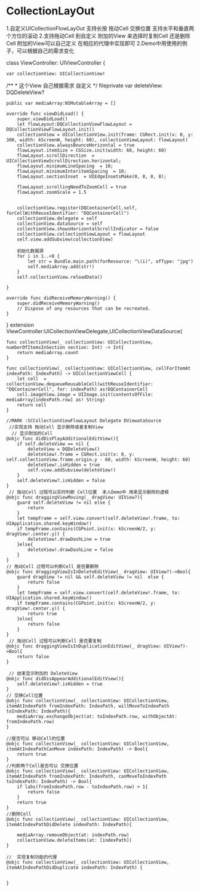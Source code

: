 # CollectionLayOut
1.自定义UICollectionFlowLayOut 支持长按 拖动Cell 交换位置 支持水平和垂直两个方位的滚动
2.支持拖动Cell 到自定义 附加的View 来选择时复制Cell 还是删除Cell 附加的View可以自己定义 在相应的代理中实现即可
2.Demo中用使用的例子，可以根据自己的需求变化




class ViewController: UIViewController {

    var collectionView: UICollectionView!
  /**
     * 这个View 自己根据需求 自定义
     */
    fileprivate var deleteView: DQDeleteView?
    
    public var mediaArray:NSMutableArray = []
    
    override func viewDidLoad() {
        super.viewDidLoad()
        let flowLayout:DQCollectionViewFlowLayout = DQCollectionViewFlowLayout.init()
        collectionView = UICollectionView.init(frame: CGRect.init(x: 0, y: 300, width: kScreenW, height: 60), collectionViewLayout: flowLayout)
        collectionView.alwaysBounceHorizontal = true
        flowLayout.itemSize = CGSize.init(width: 60, height: 60)
        flowLayout.scrollDirection  = UICollectionViewScrollDirection.horizontal;
        flowLayout.minimumLineSpacing  = 10;
        flowLayout.minimumInteritemSpacing  = 10;
        flowLayout.sectionInset  = UIEdgeInsetsMake(0, 8, 0, 8);
        
        flowLayout.scrollingNeedToZoomCell = true
        flowLayout.zoomScale = 1.5
        
        
        collectionView.register(DQContainerCell.self, forCellWithReuseIdentifier: "DQContainerCell")
        collectionView.delegate = self
        collectionView.dataSource = self
        collectionView.showsHorizontalScrollIndicator = false
        collectionView.collectionViewLayout = flowLayout
        self.view.addSubview(collectionView)
        
        初始化数据源
        for i in 1..<8 {
            let str = Bundle.main.path(forResource: "\(i)", ofType: "jpg")
            self.mediaArray.add(str!)
        }
        self.collectionView.reloadData()
        
    }

    override func didReceiveMemoryWarning() {
        super.didReceiveMemoryWarning()
        // Dispose of any resources that can be recreated.
    }

}
extension ViewController:UICollectionViewDelegate,UICollectionViewDataSource{
    
    func collectionView(_ collectionView: UICollectionView, numberOfItemsInSection section: Int) -> Int{
        return mediaArray.count
    }
    
    func collectionView(_ collectionView: UICollectionView, cellForItemAt indexPath: IndexPath) -> UICollectionViewCell {
        let cell  = collectionView.dequeueReusableCell(withReuseIdentifier: "DQContainerCell", for: indexPath) as!DQContainerCell
        cell.imageView.image = UIImage.init(contentsOfFile: mediaArray[indexPath.row] as! String)
        return cell
    }
    
    //MARK :SCCollectionViewFlowLayout Delegate DViewataSource
     //实现支持 拖动Cell 显示删除或者复制View  
      // 显示附加的Cell
    @objc func didDisPlayAdditionalEditView(){
        if self.deleteView == nil {
            deleteView = DQDeleteView()
            deleteView!.frame = CGRect.init(x: 0, y: self.collectionView.frame.origin.y - 60, width: kScreenW, height: 60)
            deleteView!.isHidden = true
            self.view.addSubview(deleteView!)
        }
        self.deleteView?.isHidden = false
    }
     // 拖动Cell 过程可以实时判断 Cell位置  本人Demo中 用来显示删除的虚框
    @objc func draggingViewMoving(_ dragView: UIView?){
        guard self.deleteView != nil else {
            return
        }
        let tempFrame = self.view.convert(self.deleteView!.frame, to: UIApplication.shared.keyWindow!)
        if tempFrame.contains(CGPoint.init(x: kScreenW/2, y: dragView!.center.y)) {
            deleteView!.drawDashLine = true
        }else{
            deleteView!.drawDashLine = false
        }
    }
    // 拖动Cell 过程可以判断Cell 是否要删除
    @objc func draggingViewIsInDeleteEditView(_ dragView: UIView?)->Bool{
        guard dragView != nil && self.deleteView != nil  else {
            return false
        }
        let tempFrame = self.view.convert(self.deleteView!.frame, to: UIApplication.shared.keyWindow!)
        if tempFrame.contains(CGPoint.init(x: kScreenW/2, y: dragView!.center.y)) {
            return true
        }else{
            return false
        }
    }
     // 拖动Cell 过程可以判断Cell 是否要复制
    @objc func draggingViewIsInDuplicationEditView(_ dragView: UIView?)->Bool{
        return false
    }
    
     // 结束显示附加的 DeleteView
    @objc func didDisAppearAdditionalEditView(){
        self.deleteView?.isHidden = true
    }
    // 交换Cell位置
    @objc func collectionView(_ collectionView: UICollectionView, itemAtIndexPath fromIndexPath: IndexPath, willMoveToIndexPath toIndexPath: IndexPath){
        mediaArray.exchangeObject(at: toIndexPath.row, withObjectAt: fromIndexPath.row)
    }
    
    //是否可以 移动Cell的位置
    @objc func collectionView(_ collectionView: UICollectionView, itemAtIndexPathCanMove indexPath: IndexPath) -> Bool{
        return true
    }
    //判断两个Cell是否可以 交换位置
    @objc func collectionView(_ collectionView: UICollectionView, itemAtIndexPath fromIndexPath: IndexPath, canMoveToIndexPath toIndexPath: IndexPath) -> Bool{
        if labs(fromIndexPath.row - toIndexPath.row) > 1{
            return false
        }
        return true
    }
    //删除Cell
    @objc func collectionView(_ collectionView: UICollectionView, itemAtIndexPathDidDelete indexPath: IndexPath){
      
        mediaArray.removeObject(at: indexPath.row)
        collectionView.deleteItems(at: [indexPath])
    }
    
    //  实现复制功能的代理
    @objc func collectionView(_ collectionView: UICollectionView, itemAtIndexPathDidDuplicate indexPath: IndexPath) {
        

    }
